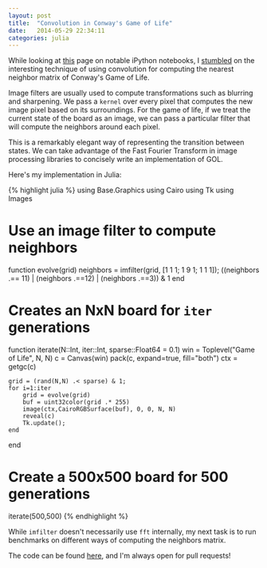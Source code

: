 ```yaml
---
layout: post
title:  "Convolution in Conway's Game of Life"
date:   2014-05-29 22:34:11
categories: julia
---
```


While looking at [this][notebooks] page on notable iPython notebooks, I [stumbled][technique] on the interesting technique of using convolution for computing the nearest neighbor matrix of Conway's Game of Life. 

Image filters are usually used to compute transformations such as blurring and sharpening. We pass a `kernel` over every pixel that computes the new image pixel based on its surroundings. For the game of life, if we treat the current state of the board as an image, we can pass a particular filter that will compute the neighbors around each pixel.

This is a remarkably elegant way of representing the transition between states. We can take advantage of the Fast Fourier Transform in image processing libraries to concisely write an implementation of GOL. 

Here's my implementation in Julia:

{% highlight julia %}
using Base.Graphics
using Cairo
using Tk
using Images

# Use an image filter to compute neighbors
function evolve(grid)
    neighbors = imfilter(grid, [1 1 1; 1 9 1; 1 1 1]);
    ((neighbors .== 11) | (neighbors .==12) | (neighbors .==3)) & 1
end

# Creates an NxN board for `iter` generations
function iterate(N::Int, iter::Int, sparse::Float64 = 0.1)
	win = Toplevel("Game of Life", N, N)
	c = Canvas(win)
	pack(c, expand=true, fill="both")
	ctx = getgc(c)

    grid = (rand(N,N) .< sparse) & 1;
    for i=1:iter
        grid = evolve(grid)
        buf = uint32color(grid .* 255)
        image(ctx,CairoRGBSurface(buf), 0, 0, N, N)
        reveal(c)
        Tk.update();
    end
end

# Create a 500x500 board for 500 generations
iterate(500,500)
{% endhighlight %}

While `imfilter` doesn't necessarily use `fft` internally, my next task is to run benchmarks on different ways of computing the neighbors matrix. 

The code can be found [here][implementation], and I'm always open for pull requests! 

[notebooks]: https://github.com/ipython/ipython/wiki/A-gallery-of-interesting-IPython-Notebooks
[technique]: http://nbviewer.ipython.org/gist/jiffyclub/3778422
[implementation]: https://github.com/kamicut/gol-julia/
